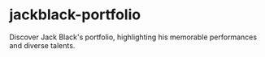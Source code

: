 # jackblack-portfolio

Discover Jack Black's portfolio, highlighting his memorable performances and diverse talents.
